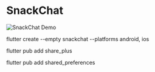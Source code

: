 # SnackChat

![SnackChat Demo](docs/snackchat%20demo.gif)

flutter create --empty snackchat --platforms android, ios

flutter pub add share_plus

flutter pub add shared_preferences